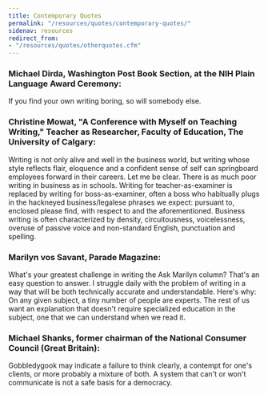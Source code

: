 ```yaml
---
title: Contemporary Quotes
permalink: "/resources/quotes/contemporary-quotes/"
sidenav: resources
redirect_from:
- "/resources/quotes/otherquotes.cfm"
---
```


### Michael Dirda, Washington Post Book Section, at the NIH Plain Language Award Ceremony:

If you find your own writing boring, so will somebody else.

### Christine Mowat, "A Conference with Myself on Teaching Writing," Teacher as Researcher, Faculty of Education, The University of Calgary:

Writing is not only alive and well in the business world, but writing whose style reflects flair, eloquence and a confident sense of self can springboard employees forward in their careers. Let me be clear. There is as much poor writing in business as in schools. Writing for teacher-as-examiner is replaced by writing for boss-as-examiner, often a boss who habitually plugs in the hackneyed business/legalese phrases we expect: pursuant to, enclosed please find, with respect to and the aforementioned. Business writing is often characterized by density, circuitousness, voicelessness, overuse of passive voice and non-standard English, punctuation and spelling.

### Marilyn vos Savant, Parade Magazine:

What's your greatest challenge in writing the Ask Marilyn column? That's an easy question to answer. I struggle daily with the problem of writing in a way that will be both technically accurate and understandable. Here's why: On any given subject, a tiny number of people are experts. The rest of us want an explanation that doesn't require specialized education in the subject, one that we can understand when we read it.

### Michael Shanks, former chairman of the National Consumer Council (Great Britain):

Gobbledygook may indicate a failure to think clearly, a contempt for one's clients, or more probably a mixture of both. A system that can't or won't communicate is not a safe basis for a democracy.
